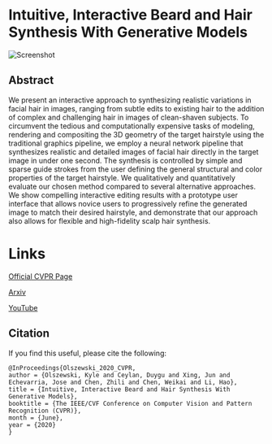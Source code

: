 # Intuitive, Interactive Beard and Hair Synthesis With Generative Models

![Screenshot](figures/teaser.png)

## Abstract

We present an interactive approach to synthesizing realistic variations in facial hair in images, ranging from subtle edits to existing hair to the addition of complex and challenging hair in images of clean-shaven subjects. To circumvent the tedious and computationally expensive tasks of modeling, rendering and compositing the 3D geometry of the target hairstyle using the traditional graphics pipeline, we employ a neural network pipeline that synthesizes realistic and detailed images of facial hair directly in the target image in under one second. The synthesis is controlled by simple and sparse guide strokes from the user defining the general structural and color properties of the target hairstyle. We qualitatively and quantitatively evaluate our chosen method compared to several alternative approaches. We show compelling interactive editing results with a prototype user interface that allows novice users to progressively refine the generated image to match their desired hairstyle, and demonstrate that our approach also allows for flexible and high-fidelity scalp hair synthesis.

# Links

[Official CVPR Page](http://openaccess.thecvf.com/content_CVPR_2020/html/Olszewski_Intuitive_Interactive_Beard_and_Hair_Synthesis_With_Generative_Models_CVPR_2020_paper.html)

[Arxiv](https://arxiv.org/abs/2004.06848)

[YouTube](https://www.youtube.com/watch?v=v4qOtBATrvM)

## Citation

If you find this useful, please cite the following:
```
@InProceedings{Olszewski_2020_CVPR,
author = {Olszewski, Kyle and Ceylan, Duygu and Xing, Jun and Echevarria, Jose and Chen, Zhili and Chen, Weikai and Li, Hao},
title = {Intuitive, Interactive Beard and Hair Synthesis With Generative Models},
booktitle = {The IEEE/CVF Conference on Computer Vision and Pattern Recognition (CVPR)},
month = {June},
year = {2020}
}
